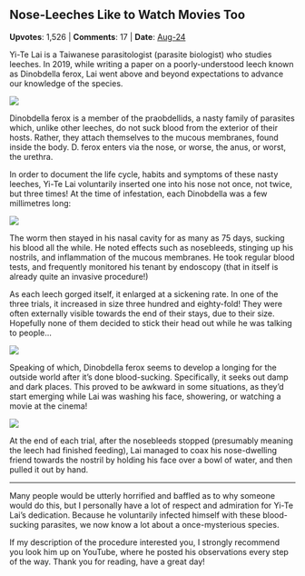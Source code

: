 ## Nose-Leeches Like to Watch Movies Too
    
**Upvotes**: 1,526 | **Comments**: 17 | **Date**: [Aug-24](https://www.quora.com/What-are-the-weirdest-things-people-have-done-in-the-name-of-science/answer/Gary-Meaney)

Yi-Te Lai is a Taiwanese parasitologist (parasite biologist) who studies leeches. In 2019, while writing a paper on a poorly-understood leech known as Dinobdella ferox, Lai went above and beyond expectations to advance our knowledge of the species.

![](https://qph.fs.quoracdn.net/main-qimg-b4ae2b06b1abee1fa1362ad9a9360ccc-pjlq)

Dinobdella ferox is a member of the praobdellids, a nasty family of parasites which, unlike other leeches, do not suck blood from the exterior of their hosts. Rather, they attach themselves to the mucous membranes, found inside the body. D. ferox enters via the nose, or worse, the anus, or worst, the urethra.

In order to document the life cycle, habits and symptoms of these nasty leeches, Yi-Te Lai voluntarily inserted one into his nose not once, not twice, but three times! At the time of infestation, each Dinobdella was a few millimetres long:

![](https://qph.fs.quoracdn.net/main-qimg-5ce24c4c88314d43aa2a40f3d336a2a5-pjlq)

The worm then stayed in his nasal cavity for as many as 75 days, sucking his blood all the while. He noted effects such as nosebleeds, stinging up his nostrils, and inflammation of the mucous membranes. He took regular blood tests, and frequently monitored his tenant by endoscopy (that in itself is already quite an invasive procedure!)

As each leech gorged itself, it enlarged at a sickening rate. In one of the three trials, it increased in size three hundred and eighty-fold! They were often externally visible towards the end of their stays, due to their size. Hopefully none of them decided to stick their head out while he was talking to people…

![](https://qph.fs.quoracdn.net/main-qimg-66b077d6ec0936974d4a39b905f957f5-pjlq)

Speaking of which, Dinobdella ferox seems to develop a longing for the outside world after it’s done blood-sucking. Specifically, it seeks out damp and dark places. This proved to be awkward in some situations, as they’d start emerging while Lai was washing his face, showering, or watching a movie at the cinema!

![](https://qph.fs.quoracdn.net/main-qimg-c42b82c78d1db9631006d8495a493993-pjlq)

At the end of each trial, after the nosebleeds stopped (presumably meaning the leech had finished feeding), Lai managed to coax his nose-dwelling friend towards the nostril by holding his face over a bowl of water, and then pulled it out by hand.

* * *

Many people would be utterly horrified and baffled as to why someone would do this, but I personally have a lot of respect and admiration for Yi-Te Lai’s dedication. Because he voluntarily infected himself with these blood-sucking parasites, we now know a lot about a once-mysterious species.

If my description of the procedure interested you, I strongly recommend you look him up on YouTube, where he posted his observations every step of the way. Thank you for reading, have a great day!

